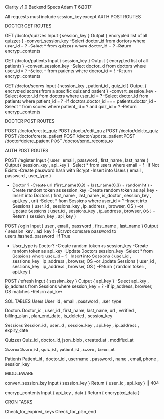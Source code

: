 Clarity v1.0 Backend Specs
Adam T
6/2017

All requests must include session_key except AUTH POST ROUTES

DOCTOR GET ROUTES

GET /doctor/quizzes
Input { session_key }
Output { encrypted list of all quizzes }
-convert_session_key
-Select doctor_id from doctors where user_id = ?
-Select * from quizzes where doctor_id = ?
-Return encrypt_contents

GET /doctor/patients
Input { session_key }
Output { encrypted list of all patients }
-convert_session_key
-Select doctor_id from doctors where user_id = ?
-Select * from patients where doctor_id = ?
-Return encrypt_contents

GET /doctor/scores
Input { session_key , patient_id , quiz_id }
Output { encrypted scores from a specific quiz and patient }
-convert_session_key
-Select doctor_id from doctors where user_id = ?
-Select doctor_id from patients where patient_id = ?
-If doctors.doctor_id === patients.doctor_id
-Select * from scores where patient_id = ? and quiz_id = ?
-Return encrypt_contents

DOCTOR  POST ROUTES

POST /doctor/create_quiz
POST /doctor/edit_quiz
POST /doctor/delete_quiz
POST /doctor/create_patient
POST /doctor/update_patient
POST /doctor/delete_patient
POST /doctor/send_records_to

AUTH POST ROUTES

POST /register
Input { user , email ,  password , first_name , last_name }
Output { session_key , api_key }
-Select * from users where email = ?
-If Not Exists
-Create password hash with Bcrypt
-Insert into Users ( email , password , user_type )
- Doctor ? 
-Create url (first_name(0,3) + last_name(0,3) + randomInt )
-Create random token as session_key
-Create random token as api_key
-Insert into Doctors ( first_name , last_name , is_doctor , session_key , api_key , url)
-Select * from Sessions where user_id = ?
-Insert into Sessions ( user_id , sessions_key , ip_address , browser, OS )
-or Update Sessions ( user_id , sessions_key , ip_address , browser, OS )
-Return ( session_key , api_key )

POST /login
Input { user , email ,  password , first_name , last_name }
Output { session_key , api_key }
-Bcrypt compare password to users.hashed_password
-If True
- User_type is Doctor?
-Create random token as session_key
-Create random token as api_key
-Update Doctors session_key
-Select * from Sessions where user_id = ?
-Insert into Sessions ( user_id , sessions_key , ip_address , browser, OS 
-or Update Sessions ( user_id , sessions_key , ip_address , browser, OS )
-Return ( random token , api_key )

POST /refresh
Input { session_key }
Output { api_key }
-Select api_key , ip_address from Sessions where session_key = ?
-If ip_address, browser, OS matches
-Return api_key




SQL TABLES
Users
User_id , email , password , user_type

Doctors
Doctor_id , user_id , first_name, last_name, url , verified , bililng_plan , plan_end_date , is_deleted , session_key

Sessions
Session_id , user_id , session_key , api_key , ip_address , expiry_date

Quizzes
Quiz_id , doctor_id, json_blob , created_at , modified_at

Scores
Score_id , quiz_id , patient_id , score , taken_at

Patients
Patient_id , doctor_id , username , password , name , email, phone , session_key



MIDDLEWARE

convert_session_key
Input { session_key } 
Return { user_id , api_key } || 404

encrypt_contents
Input { api_key , data }
Return { encrypted_data }


CRON TASKS

Check_for_expired_keys
Check_for_plan_end

